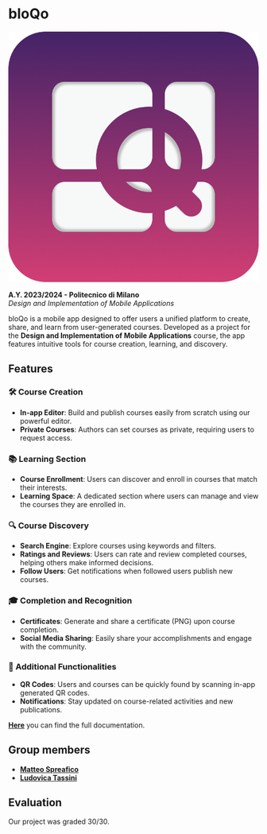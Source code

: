 # bloQo
![alt text](https://github.com/LudoTassini/DIMA-project/blob/master/bloqo-icon.png)

**A.Y. 2023/2024 - Politecnico di Milano**  
*Design and Implementation of Mobile Applications*

bloQo is a mobile app designed to offer users a unified platform to create, share, and learn from user-generated courses. Developed as a project for the **Design and Implementation of Mobile Applications** course, the app features intuitive tools for course creation, learning, and discovery.

## Features

### 🛠️ Course Creation
- **In-app Editor**: Build and publish courses easily from scratch using our powerful editor.
- **Private Courses**: Authors can set courses as private, requiring users to request access.

### 📚 Learning Section
- **Course Enrollment**: Users can discover and enroll in courses that match their interests.
- **Learning Space**: A dedicated section where users can manage and view the courses they are enrolled in.

### 🔍 Course Discovery
- **Search Engine**: Explore courses using keywords and filters.
- **Ratings and Reviews**: Users can rate and review completed courses, helping others make informed decisions.
- **Follow Users**: Get notifications when followed users publish new courses.

### 🎓 Completion and Recognition
- **Certificates**: Generate and share a certificate (PNG) upon course completion.
- **Social Media Sharing**: Easily share your accomplishments and engage with the community.

### 🚀 Additional Functionalities
- **QR Codes**: Users and courses can be quickly found by scanning in-app generated QR codes.
- **Notifications**: Stay updated on course-related activities and new publications.

[__Here__](https://github.com/LudoTassini/DIMA-project/blob/master/bloQo%20Design%20Document.pdf) you can find the full documentation.

## Group members 

- [__Matteo Spreafico__](https://github.com/MattBlue00)
- [__Ludovica Tassini__](https://github.com/LudoTassini)

## Evaluation

Our project was graded 30/30.
